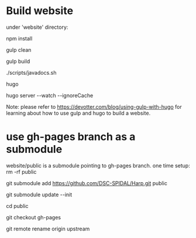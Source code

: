 
# Build website

under 'website' directory:

npm install

gulp clean

gulp build

./scripts/javadocs.sh 

hugo

hugo server --watch --ignoreCache

Note: please refer to https://devotter.com/blog/using-gulp-with-hugo for learning about how to use gulp and hugo to build a website.

# use gh-pages branch as a submodule

website/public is a submodule pointing to gh-pages branch.
one time setup: 
rm -rf public

git submodule add https://github.com/DSC-SPIDAL/Harp.git public

git submodule update --init

cd public

git checkout gh-pages

git remote rename origin upstream
